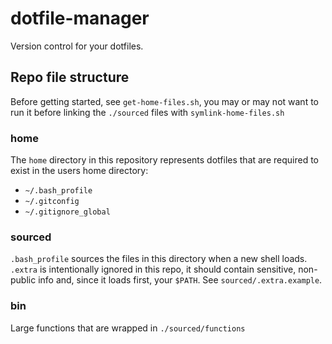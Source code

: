 # dotfile-manager

Version control for your dotfiles.

## Repo file structure

Before getting started, see `get-home-files.sh`, you may or may not want to run it before linking the `./sourced` files with  `symlink-home-files.sh`

### home

The `home` directory in this repository represents dotfiles that are required
to exist in the users home directory:

* `~/.bash_profile`
* `~/.gitconfig`
* `~/.gitignore_global`

### sourced

`.bash_profile` sources the files in this directory when a new shell loads.
`.extra` is intentionally ignored in this repo, it should contain sensitive, non-public info and, since it loads first, your `$PATH`. See `sourced/.extra.example`.

### bin

Large functions that are wrapped in `./sourced/functions`
